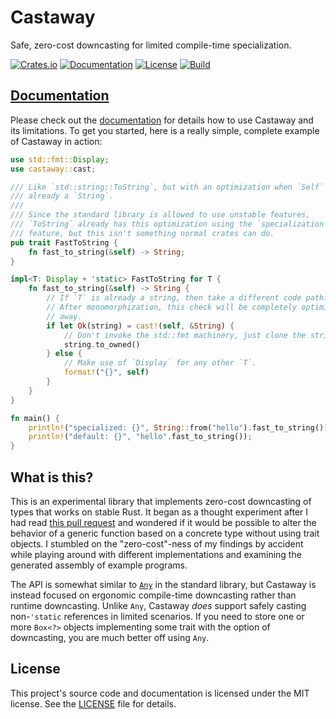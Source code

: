 # Castaway

Safe, zero-cost downcasting for limited compile-time specialization.

[![Crates.io](https://img.shields.io/crates/v/castaway.svg)](https://crates.io/crates/castaway)
[![Documentation](https://docs.rs/castaway/badge.svg)][documentation]
[![License](https://img.shields.io/badge/license-MIT-blue.svg)](LICENSE)
[![Build](https://github.com/sagebind/castaway/workflows/ci/badge.svg)](https://github.com/sagebind/castaway/actions)

## [Documentation]

Please check out the [documentation] for details how to use Castaway and its limitations. To get you started, here is a really simple, complete example of Castaway in action:

```rust
use std::fmt::Display;
use castaway::cast;

/// Like `std::string::ToString`, but with an optimization when `Self` is
/// already a `String`.
///
/// Since the standard library is allowed to use unstable features,
/// `ToString` already has this optimization using the `specialization`
/// feature, but this isn't something normal crates can do.
pub trait FastToString {
    fn fast_to_string(&self) -> String;
}

impl<T: Display + 'static> FastToString for T {
    fn fast_to_string(&self) -> String {
        // If `T` is already a string, then take a different code path.
        // After monomorphization, this check will be completely optimized
        // away.
        if let Ok(string) = cast!(self, &String) {
            // Don't invoke the std::fmt machinery, just clone the string.
            string.to_owned()
        } else {
            // Make use of `Display` for any other `T`.
            format!("{}", self)
        }
    }
}

fn main() {
    println!("specialized: {}", String::from("hello").fast_to_string());
    println!("default: {}", "hello".fast_to_string());
}
```

## What is this?

This is an experimental library that implements zero-cost downcasting of types that works on stable Rust. It began as a thought experiment after I had read [this pull request](https://github.com/hyperium/http/pull/369) and wondered if it would be possible to alter the behavior of a generic function based on a concrete type without using trait objects. I stumbled on the "zero-cost"-ness of my findings by accident while playing around with different implementations and examining the generated assembly of example programs.

The API is somewhat similar to [`Any`](https://doc.rust-lang.org/stable/std/any/trait.Any.html) in the standard library, but Castaway is instead focused on ergonomic compile-time downcasting rather than runtime downcasting. Unlike `Any`, Castaway _does_ support safely casting non-`'static` references in limited scenarios. If you need to store one or more `Box<?>` objects implementing some trait with the option of downcasting, you are much better off using `Any`.

## License

This project's source code and documentation is licensed under the MIT license. See the [LICENSE](LICENSE) file for details.


[documentation]: https://docs.rs/castaway
